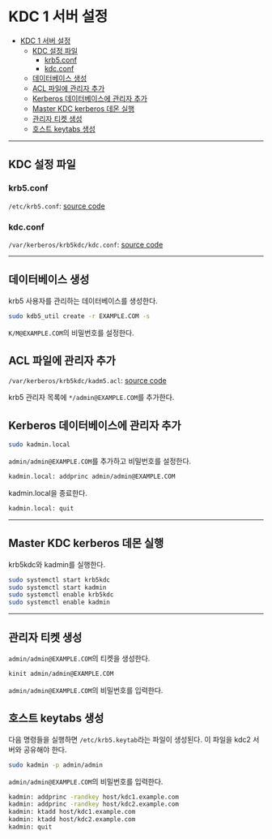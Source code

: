 # KDC 1 서버 설정

- [KDC 1 서버 설정](#kdc-1-%ec%84%9c%eb%b2%84-%ec%84%a4%ec%a0%95)
  - [KDC 설정 파일](#kdc-%ec%84%a4%ec%a0%95-%ed%8c%8c%ec%9d%bc)
    - [krb5.conf](#krb5conf)
    - [kdc.conf](#kdcconf)
  - [데이터베이스 생성](#%eb%8d%b0%ec%9d%b4%ed%84%b0%eb%b2%a0%ec%9d%b4%ec%8a%a4-%ec%83%9d%ec%84%b1)
  - [ACL 파일에 관리자 추가](#acl-%ed%8c%8c%ec%9d%bc%ec%97%90-%ea%b4%80%eb%a6%ac%ec%9e%90-%ec%b6%94%ea%b0%80)
  - [Kerberos 데이터베이스에 관리자 추가](#kerberos-%eb%8d%b0%ec%9d%b4%ed%84%b0%eb%b2%a0%ec%9d%b4%ec%8a%a4%ec%97%90-%ea%b4%80%eb%a6%ac%ec%9e%90-%ec%b6%94%ea%b0%80)
  - [Master KDC kerberos 데몬 실행](#master-kdc-kerberos-%eb%8d%b0%eb%aa%ac-%ec%8b%a4%ed%96%89)
  - [관리자 티켓 생성](#%ea%b4%80%eb%a6%ac%ec%9e%90-%ed%8b%b0%ec%bc%93-%ec%83%9d%ec%84%b1)
  - [호스트 keytabs 생성](#%ed%98%b8%ec%8a%a4%ed%8a%b8-keytabs-%ec%83%9d%ec%84%b1)

---

## KDC 설정 파일

### krb5.conf

`/etc/krb5.conf`: [source code](/src/krb5.conf)

### kdc.conf

`/var/kerberos/krb5kdc/kdc.conf`: [source code](/src/kdc.conf)

---

## 데이터베이스 생성

krb5 사용자를 관리하는 데이터베이스를 생성한다.

```bash
sudo kdb5_util create -r EXAMPLE.COM -s
```

`K/M@EXAMPLE.COM`의 비밀번호를 설정한다.

## ACL 파일에 관리자 추가

`/var/kerberos/krb5kdc/kadm5.acl`: [source code](/src/kadm5.acl)

krb5 관리자 목록에 `*/admin@EXAMPLE.COM`를 추가한다.

## Kerberos 데이터베이스에 관리자 추가

```bash
sudo kadmin.local
```

`admin/admin@EXAMPLE.COM`를 추가하고 비밀번호를 설정한다.

```bash
kadmin.local: addprinc admin/admin@EXAMPLE.COM
```

kadmin.local을 종료한다.

```bash
kadmin.local: quit
```

---

## Master KDC kerberos 데몬 실행

krb5kdc와 kadmin를 실행한다.

```bash
sudo systemctl start krb5kdc
sudo systemctl start kadmin
sudo systemctl enable krb5kdc
sudo systemctl enable kadmin
```

---

## 관리자 티켓 생성

`admin/admin@EXAMPLE.COM`의 티켓을 생성한다.

```bash
kinit admin/admin@EXAMPLE.COM
```

`admin/admin@EXAMPLE.COM`의 비밀번호를 입력한다.

## 호스트 keytabs 생성

다음 명령들을 실행하면 `/etc/krb5.keytab`라는 파일이 생성된다. 이 파일을 kdc2 서버와 공유해야 한다.

```bash
sudo kadmin -p admin/admin
```

`admin/admin@EXAMPLE.COM`의 비밀번호를 입력한다.

```bash
kadmin: addprinc -randkey host/kdc1.example.com
kadmin: addprinc -randkey host/kdc2.example.com
kadmin: ktadd host/kdc1.example.com
kadmin: ktadd host/kdc2.example.com
kadmin: quit
```